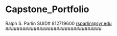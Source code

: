 # Capstone_Portfolio
Ralph S. Parlin
SUID# 812719600
rsparlin@syr.edu
##################################

